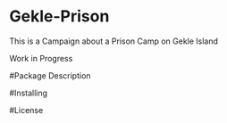 # Gekle-Prison

This is a Campaign about a Prison Camp on Gekle Island

Work in Progress

#Package Description

#Installing

#License

